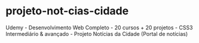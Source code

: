 # projeto-not-cias-cidade
Udemy - Desenvolvimento Web Completo - 20 cursos + 20 projetos - CSS3 Intermediário &amp; avançado  - Projeto Notícias da Cidade (Portal de notícias)
